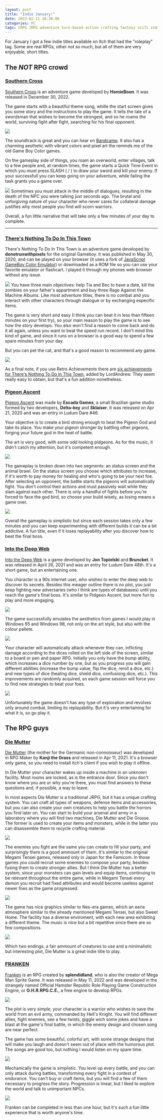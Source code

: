 ```yaml
---
layout: post 
title: "Indie January!"
date: 2023-02-11 16:30:00 
categories: PC 
tags: CRPG JRPG adventure turn-based action crafting fantasy scifi indie humor
---
```


For January I got a few indie titles available on Itch that had the "roleplay" tag. Some are real RPGs, other not so much, but all of them are very enjoyable, short titles.

<!--more-->

## The *NOT* RPG crowd

### [Southern Cross](https://homieboon.itch.io/southern-cross)

[Southern Cross](https://homieboon.itch.io/southern-cross) is an adventure game developed by **HomieBoon**. It was released in December 30, 2022. 

The game starts with a beautiful theme song, whille the start screen gives you some story and the instructions to play the game. It tells the tale of a swordsman that wishes to become the strongest, and so he roams the world, surviving fight after fight, searching for his final opponent. 

![](https://res.cloudinary.com/backlogrpgs/image/upload/v1676154023/jan2023/ss01.webp)

The soundtrack is great and you can hear on [Bandcamp](https://homieboon.bandcamp.com/album/southern-cross-original-sound-works). It also has a charming aesthetic with vibrant colors and pixel art the reminds me of the old Game Boy Color games.

On the gameplay side of things, you roam an overworld, enter villages, talk to a few people and, at random times, the game starts a Quick Time Event in which you must press SLASH ( / ) to draw your sword and kill your enemy. If your successfull you can keep going on your adventure, while failing the task grants you a game over. 

![](https://res.cloudinary.com/backlogrpgs/image/upload/v1676154037/jan2023/ss02.gif)
Sometimes you must attack in the middle of dialogues, resulting in the death of the NPC you were talking just seconds ago. The brutal and unforgiving nature of your character who never cares for collateral damage justifies why most people you find will scorn warriors.

Overall, a fun little narrative that will take only a few minutes of your day to complete.

<hr>

### [There's Nothing To Do In This Town](https://donotrunwithpixels.itch.io/theres-nothing-to-do-in-this-town)

There's Nothing To Do In This Town is an adventure game developed by **donotrunwithpixels** for the original Gameboy. It was published in May 30, 2020, and can be played on your browser (it uses a fork of [JavaScript GameBoy Color Emulator](https://taisel.github.io/GameBoy-Online/)) or downloaded as a ROM file so you can use your favorite emulator or flashcart. I played it through my phones web browser without any issue.

![](https://res.cloudinary.com/backlogrpgs/image/upload/v1676154023/jan2023/ss03.webp)
You have three main objectives: help Tia and Bec to have a date, kill the zombies on your father's appartment and buy three Rage Against the Machine Albums. Like most adventure titles, there is no combat and you interact with other characters through dialogue or by exchanging especific items. 

The game is very short and easy (I think you can beat it in less than fifteen minutes on your first try), so your main reason to play the game is to see how the story develops. You also won't find a reason to come back and do it all again, unless you want to beat the speed run record. I don't mind this kind of game, and since it runs on a browser is a good way to spend a few spare minutes from your day. 

But you can pet the cat, and that's a good reason to recommend any game.

![](https://res.cloudinary.com/backlogrpgs/image/upload/v1676154023/jan2023/ss04.webp)

As a final note, if you use Retro Achievements there are [six achievements for There's Nothing To Do In This Town](https://retroachievements.org/game/7224), added by LordAndrew. They seem really easy to obtain, but that's a fun addition nonetheless.

### [Pigeon Ascent](https://escada-games.itch.io/pigeon-ascent)

[Pigeon Ascent](https://escada-games.itch.io/pigeon-ascent) was made by **Escada Games**, a small Brazilian game studio formed by two developers, **Delta-key** and **Sklaiser**. It was released on Apr 21, 2020 and was an entry in Ludum Dare #46.

Your objective is to create a bird strong enough to beat the Pigeon God and take its place. You make your pigeon stronger by battling other pigeons, forging your future god in the heat of battle.

The art is very good, with some odd looking pidgeons. As for the music, it didn't catch my attention, but it's competent enough. 

![](https://res.cloudinary.com/backlogrpgs/image/upload/v1676154023/jan2023/ss05.webp)

The gameplay is broken down into two segments: an status screen and the animal brawl. On the status screen you choose which attributes to increase, if it's worth to pay money for healing and who's going to be your next foe. After selecting an opponent, the battle starts the pigeons will automatically fight. You don't control their actions and must passively wait while they slam against each other. There is only a handful of fights before you're forced to face the god bird, so choose your build wisely, as losing means a game over.

![](https://res.cloudinary.com/backlogrpgs/image/upload/v1676154038/jan2023/ss06.gif)

Overall  the gameplay is simplistic but since each session takes only a few minutes and you can keep experimenting with different builds it can be a bit addictive. A fun title, even if it loses replayability after you discover how to beat the final boss.

### [Into the Deep Web](https://jontopielski.itch.io/into-the-deep-web)

[Into the Deep Web](https://jontopielski.itch.io/into-the-deep-web) is a game developed by **Jon Topielski** and **Bruncket**. It was released in April 26, 2021 and was an entry for Ludum Dare 48th. It's a short game, but an entertaining one.

You character is a 90s internet user, who wishes to enter the deep web to discover its secrets. Besides this meager outline there is no plot, you just keep fighting new adversaries (who I think are types of databases) until you reach the game's final boss. It's similar to Pidgeon Ascent, but more fun to play and more engaging.

![](https://res.cloudinary.com/backlogrpgs/image/upload/v1676154023/jan2023/ss07.webp)

The game successfully emulates the aesthetics from games I would play in Windows 95 and Windows 98, not only on the art style, but also with the colour pallete.

![](https://res.cloudinary.com/backlogrpgs/image/upload/v1676154023/jan2023/ss08.webp)

Your character will automatically attack whenever they can, inflicting damage according to the dices rolled on the left side of the screen, similar to a board or pen and paper RPG. Initially you only have the _bump_ ability, which increases a dice number by one, but as you progress you will gain different abilities (increase the bump value, flip the dice, reroll a dice, etc.) and new types of dice (healing dice, shield dice, confusiong dice, etc.). This improvements are randomly acquired, so each game session will force you to find new strategies to beat your foes. 

![](https://res.cloudinary.com/backlogrpgs/image/upload/v1676154023/jan2023/ss09.webp)

Unfortunately the game doesn't has any type of exploration and revolves only around combat, limiting its replayability. But it's very entertaining for what it is, so go play it.

## The RPG guys


### [Die Mutter](https://kanji-the-grass.itch.io/die-mutter)

[Die Mutter](https://kanji-the-grass.itch.io/die-mutter) (the mother for the Germanic non-connoisseur) was developed in RPG Maker by **Kanji the Grass** and released in Apr 11, 2021. It's a browser only game, so you need to install itch's client if you wish to play it offline. 

In Die Mutter your character wakes up inside a machine in an unknown facility. Most rooms are locked, as is the entrance door. Since you don't know where you are or why you're there, you must find answers to these questions and, if possible, a way to leave.

In most aspects Die Mutter is a traditional JRPG, but it has a unique crafting system. You can craft all types of weapons, defense items and accessories, but you can also create your own creatures to help you battle the horrors you find later on. You can start to build your arsenal and army in a laboratory where you will find two machines, Die Mutter and Die Grosse. The former is used to create your items and monsters, while in the latter you can disassemble them to recycle crafting material.

![](https://res.cloudinary.com/backlogrpgs/image/upload/v1676154037/jan2023/ss10.gif)

The enemies you fight are the same you can create to fill your party, and surprisingly there is a good ammount of them. It's similar to the original Megami Tensei games, released only in Japan for the Famicom. In those games you could recruit some enemies to compose your party, besides fusing them to create stronger allies. But I think Die Mutter has a better system, since your monsters can gain levels and equip items, continuing to be relevant throughout the entire game, while in Megami Tensei every demon you recruit had fixed attributes and would become useless against newer foes as the game progressed.

![](https://res.cloudinary.com/backlogrpgs/image/upload/v1676154023/jan2023/ss12.webp)

The game has nice graphics similar to Nes-era games, which an eerie atmosphere similar to the already mentioned Megami Tensei, but also Sweet Home. The facility has a diverse enviroment, with each new area exhibiting a different theme. The music is nice but a bit repetitive since there are so few compositions.

![](https://res.cloudinary.com/backlogrpgs/image/upload/v1676154024/jan2023/ss13.webp)

Which two endings, a fair ammount of creatures to use and a minimalistic but interesting plot, Die Mutter is a great indie title to play.

### [FRANKEN](https://splendidland.itch.io/franken)

[Franken](https://splendidland.itch.io/franken) is an RPG created by **splendidland**, who is also the creator of Mega Man Sprite Game. It was released in May 11, 2022 and was developed in the strangely named  Official Hamster Republic Role Playing Game Construction Engine, or **O.H.R.RPG.C.E.**, a free engine to develop RPGs.

![](https://res.cloudinary.com/backlogrpgs/image/upload/v1676154024/jan2023/ss15.webp)

The plot is very simple, your character is a warrior who wishes to save the world from an evil army, commanded by Hell's Knight. You will find different allies, fight enemies, see a few twists, giggle wich some jokes and have a blast at the game's final battle, in which the enemy design and chosen song are near perfect. 

The game has some beautiful, colorful art, with some strange designs that will make you  laugh and doesn't seem out of place with the humorous plot. The songs are good too, but nothing I would listen on my spare time. 

![](https://res.cloudinary.com/backlogrpgs/image/upload/v1676154024/jan2023/ss18.webp)

Mechanically the game is simplistic. You level up every battle, and you can only attack during battles, transforming every fight in a contest of endurance. You can't buy or craft items, but you will find a few of them necessary to progress the story. Progression is linear, but I liked to explore the world and talk to unimportant NPCs. 

![](https://res.cloudinary.com/backlogrpgs/image/upload/v1676154024/jan2023/ss16.webp)

Franken can be completed in less than one hour, but it's such a fun little experience that is worth anyone's time.
